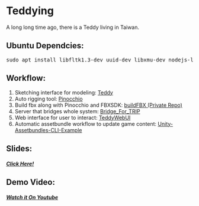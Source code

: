# Teddying
A long long time ago, there is a Teddy living in Taiwan.

## Ubuntu Dependcies:
  <pre>sudo apt install libfltk1.3-dev uuid-dev libxmu-dev nodejs-legacy npm g++ build-essential</pre>

## Workflow:
1. Sketching interface for modeling: [Teddy](https://github.com/T-R-I-P/Teddy)
2. Auto rigging tool: [Pinocchio](https://github.com/T-R-I-P/Pinocchio)
3. Build fbx along with Pinocchio and FBXSDK: [buildFBX (Private Repo)](https://github.com/ian910297/buildFBX)
4. Server that bridges whole system: [Bridge_For_TRIP](https://github.com/T-R-I-P/Bridge_For_TRIP)
5. Web interface for user to interact: [TeddyWebUI](https://github.com/T-R-I-P/TeddyWebUI)
6. Automatic assetbundle workflow to update game content: [Unity-Assetbundles-CLI-Example](https://github.com/yanagiragi/Unity-Assetbundles-CLI-Example)

## Slides: 
##### [Click Here!](https://github.com/T-R-I-P/Teddying/blob/master/Presentation_Final.pdf)

## Demo Video: 
##### [Watch it On Youtube](https://youtu.be/1WXShhMimr4)
